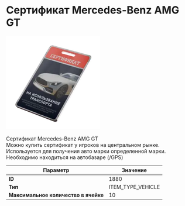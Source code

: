 # Сертификат Mercedes-Benz AMG GT

![Item Image](../img/1880.webp?raw=true)

Сертификат Mercedes-Benz AMG GT<br>Можно купить сертификат у игроков на центральном рынке.<br>Используется для получения авто марки определенной марки.<br>Необходимо находиться на автобазаре (/GPS)


| Параметр | Значение |
|----------|----------|
| **ID** | 1880 |
| **Тип** | ITEM_TYPE_VEHICLE |
| **Максимальное количество в ячейке** | 10 |


